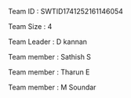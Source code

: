 Team ID : SWTID1741252161146054

Team Size : 4

Team Leader : D kannan

Team member : Sathish S

Team member : Tharun E

Team member : M Soundar
